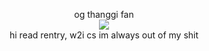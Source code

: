 <p align="center">
og thanggi fan<br>
<img src="https://files.catbox.moe/sax72k.jpg"/><br>
hi read rentry, w2i cs im always out of my shit
</p>
